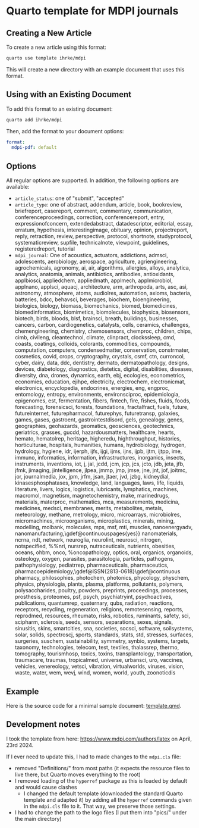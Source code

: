 # Quarto template for MDPI journals

## Creating a New Article

To create a new article using this format:

```bash
quarto use template ihrke/mdpi
```

This will create a new directory with an example document that uses this format.

## Using with an Existing Document

To add this format to an existing document:

```bash
quarto add ihrke/mdpi
```

Then, add the format to your document options:

```yaml
format:
  mdpi-pdf: default
```    

## Options

All regular options are supported. In addition, the following options are available:

- `article_status`: one of "submit", "accepted"
- `article_type`: one of abstract, addendum, article, book, bookreview, briefreport, casereport, comment, commentary, communication, conferenceproceedings, correction, conferencereport, entry, expressionofconcern, extendedabstract, datadescriptor, editorial, essay, erratum, hypothesis, interestingimage, obituary, opinion, projectreport, reply, retraction, review, perspective, protocol, shortnote, studyprotocol, systematicreview, supfile, technicalnote, viewpoint, guidelines, registeredreport, tutorial
- `mdpi_journal`: One of acoustics, actuators, addictions, admsci, adolescents, aerobiology, aerospace, agriculture, agriengineering, agrochemicals, agronomy, ai, air, algorithms, allergies, alloys, analytica, analytics, anatomia, animals, antibiotics, antibodies, antioxidants, applbiosci, appliedchem, appliedmath, applmech, applmicrobiol, applnano, applsci, aquacj, architecture, arm, arthropoda, arts, asc, asi, astronomy, atmosphere, atoms, audiolres, automation, axioms, bacteria, batteries, bdcc, behavsci, beverages, biochem, bioengineering, biologics, biology, biomass, biomechanics, biomed, biomedicines, biomedinformatics, biomimetics, biomolecules, biophysica, biosensors, biotech, birds, bloods, blsf, brainsci, breath, buildings, businesses, cancers, carbon, cardiogenetics, catalysts, cells, ceramics, challenges, chemengineering, chemistry, chemosensors, chemproc, children, chips, cimb, civileng, cleantechnol, climate, clinpract, clockssleep, cmd, coasts, coatings, colloids, colorants, commodities, compounds, computation, computers, condensedmatter, conservation, constrmater, cosmetics, covid, crops, cryptography, crystals, csmf, ctn, curroncol, cyber, dairy, data, ddc, dentistry, dermato, dermatopathology, designs, devices, diabetology, diagnostics, dietetics, digital, disabilities, diseases, diversity, dna, drones, dynamics, earth, ebj, ecologies, econometrics, economies, education, ejihpe, electricity, electrochem, electronicmat, electronics, encyclopedia, endocrines, energies, eng, engproc, entomology, entropy, environments, environsciproc, epidemiologia, epigenomes, est, fermentation, fibers, fintech, fire, fishes, fluids, foods, forecasting, forensicsci, forests, foundations, fractalfract, fuels, future, futureinternet, futurepharmacol, futurephys, futuretransp, galaxies, games, gases, gastroent, gastrointestdisord, gels, genealogy, genes, geographies, geohazards, geomatics, geosciences, geotechnics, geriatrics, grasses, gucdd, hazardousmatters, healthcare, hearts, hemato, hematolrep, heritage, higheredu, highthroughput, histories, horticulturae, hospitals, humanities, humans, hydrobiology, hydrogen, hydrology, hygiene, idr, ijerph, ijfs, ijgi, ijms, ijns, ijpb, ijtm, ijtpp, ime, immuno, informatics, information, infrastructures, inorganics, insects, instruments, inventions, iot, j, jal, jcdd, jcm, jcp, jcs, jcto, jdb, jeta, jfb, jfmk, jimaging, jintelligence, jlpea, jmmp, jmp, jmse, jne, jnt, jof, joitmc, jor, journalmedia, jox, jpm, jrfm, jsan, jtaer, jvd, jzbg, kidneydial, kinasesphosphatases, knowledge, land, languages, laws, life, liquids, literature, livers, logics, logistics, lubricants, lymphatics, machines, macromol, magnetism, magnetochemistry, make, marinedrugs, materials, materproc, mathematics, mca, measurements, medicina, medicines, medsci, membranes, merits, metabolites, metals, meteorology, methane, metrology, micro, microarrays, microbiolres, micromachines, microorganisms, microplastics, minerals, mining, modelling, molbank, molecules, mps, msf, mti, muscles, nanoenergyadv, nanomanufacturing,\gdef\@continuouspages{yes}} nanomaterials, ncrna, ndt, network, neuroglia, neurolint, neurosci, nitrogen, notspecified, %%nri, nursrep, nutraceuticals, nutrients, obesities, oceans, ohbm, onco, %oncopathology, optics, oral, organics, organoids, osteology, oxygen, parasites, parasitologia, particles, pathogens, pathophysiology, pediatrrep, pharmaceuticals, pharmaceutics, pharmacoepidemiology,\gdef\@ISSN{2813-0618}\gdef\@continuous pharmacy, philosophies, photochem, photonics, phycology, physchem, physics, physiologia, plants, plasma, platforms, pollutants, polymers, polysaccharides, poultry, powders, preprints, proceedings, processes, prosthesis, proteomes, psf, psych, psychiatryint, psychoactives, publications, quantumrep, quaternary, qubs, radiation, reactions, receptors, recycling, regeneration, religions, remotesensing, reports, reprodmed, resources, rheumato, risks, robotics, ruminants, safety, sci, scipharm, sclerosis, seeds, sensors, separations, sexes, signals, sinusitis, skins, smartcities, sna, societies, socsci, software, soilsystems, solar, solids, spectroscj, sports, standards, stats, std, stresses, surfaces, surgeries, suschem, sustainability, symmetry, synbio, systems, targets, taxonomy, technologies, telecom, test, textiles, thalassrep, thermo, tomography, tourismhosp, toxics, toxins, transplantology, transportation, traumacare, traumas, tropicalmed, universe, urbansci, uro, vaccines, vehicles, venereology, vetsci, vibration, virtualworlds, viruses, vision, waste, water, wem, wevj, wind, women, world, youth, zoonoticdis


## Example

Here is the source code for a minimal sample document: [template.qmd](template.qmd).


## Development notes

I took the template from here: <https://www.mdpi.com/authors/latex> on April, 23rd 2024.

If I ever need to update this, I had to made changes to the `mdpi.cls` file:

  - removed "Definitions/" from most paths (it expects the resource files to live there, but Quarto moves everything to the root)
  - I removed loading of the `hyperref` package as this is loaded by default and would cause clashes
    - I changed the default template (downloaded the standard Quarto template and adapted it) by adding all the `hyperref` commands given in the `mdpi.cls` file to it. That way, we preserve those settings.
  - I had to change the path to the logo files (I put them into "pics/" under the main directory)

